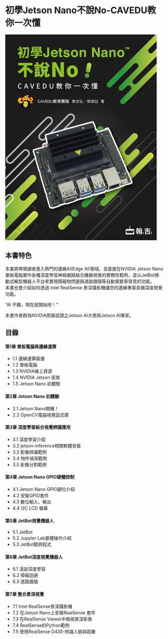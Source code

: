 # 初學Jetson Nano不說No-CAVEDU教你一次懂

![](../.gitbook/assets/image%20%284%29.png)

## **本書特色**

本書將帶領讀者進入熱門的邊緣AI\(Edge AI\)領域，並直接在NVIDIA Jetson Nano 單板電腦實作各種深度學習神經網路結合機器視覺的實務性範例，並以JetBot移動式輪型機器人平台來實現障礙物閃避與道路跟隨等自動駕駛車常見的功能。  
本書也會介紹如何透過 Intel RealSense 景深攝影機讓您的邊緣專案具備深度視覺功能。

“AI 不難，現在就開始吧！”

本書作者群為NVIDIA原廠認證之Jetson AI大使與Jetson AI專家。

## **目錄**

#### 第1章 單板電腦與邊緣運算

* 1.1 邊緣運算裝置
* 1.2 單板電腦
* 1.3 NVIDIA線上資源
* 1.4 NVIDIA Jetson 家族
* 1.5 Jetson Nano 初體驗

#### 第2章 Jetson Nano 初體驗

* 2.1 Jetson Nano開機！
* 2.2 OpenCV電腦視覺函式庫

#### 第3章 深度學習結合視覺辨識應用

* 3.1 深度學習介紹
* 3.2 jetson-inference相關軟體安裝
* 3.3 影像辨識範例
* 3.4 物件偵測範例
* 3.5 影像分割範例

#### 第4章 Jetson Nano GPIO硬體控制

* 4.1 Jetson Nano GPIO腳位介紹
* 4.2 安裝GPIO套件
* 4.3 數位輸入、輸出
* 4.4 I2C LCD 螢幕

#### 第5章 JetBot視覺機器人

* 5.1 JetBot
* 5.2 Jupyter Lab基礎操作介紹
* 5.3 JetBot範例程式

#### 第6章 JetBot深度視覺機器人

* 6.1 淺談深度學習
* 6.2 障礙迴避
* 6.3 道路跟隨

#### 第7章 整合景深視覺

* 7.1 Intel RealSense景深攝影機
* 7.2 在Jetson Nano上安裝RealSense 套件
* 7.3 在RealSense Viewer中檢視景深影像
* 7.4 RealSense的Python範例
* 7.5 使用RealSense D435-辨識人臉與距離

